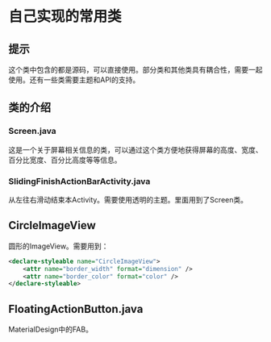 # 自己实现的常用类

## 提示
这个类中包含的都是源码，可以直接使用。部分类和其他类具有耦合性，需要一起使用。还有一些类需要主题和API的支持。

## 类的介绍
### Screen.java
这是一个关于屏幕相关信息的类，可以通过这个类方便地获得屏幕的高度、宽度、百分比宽度、百分比高度等等信息。  


### SlidingFinishActionBarActivity.java
从左往右滑动结束本Activity。需要使用透明的主题。里面用到了Screen类。

## CircleImageView
圆形的ImageView。需要用到：  
```xml
<declare-styleable name="CircleImageView">  
    <attr name="border_width" format="dimension" />  
    <attr name="border_color" format="color" />  
</declare-styleable>  
```

## FloatingActionButton.java
MaterialDesign中的FAB。
